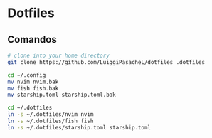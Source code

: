 
# Dotfiles

## Comandos

```sh
# clone into your home directory
git clone https://github.com/LuiggiPasacheL/dotfiles .dotfiles
```

```sh
cd ~/.config
mv nvim nvim.bak
mv fish fish.bak
mv starship.toml starship.toml.bak
```

```sh
cd ~/.dotfiles
ln -s ~/.dotfiles/nvim nvim
ln -s ~/.dotfiles/fish fish
ln -s ~/.dotfiles/starship.toml starship.toml
```
